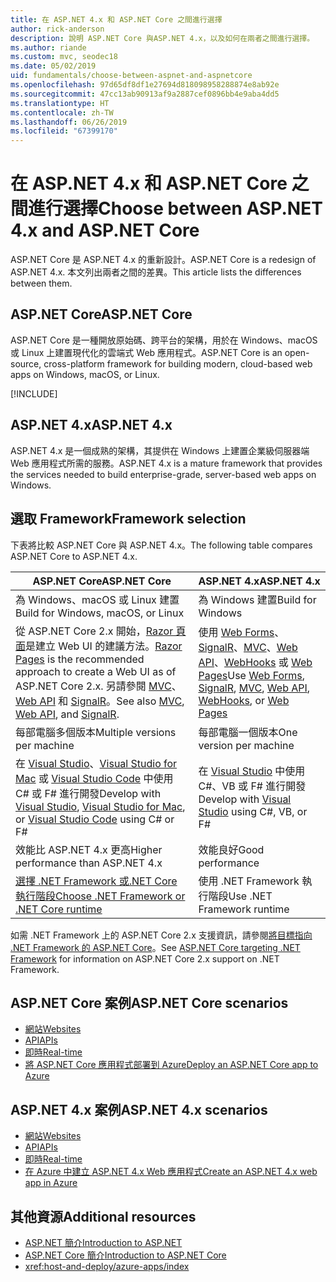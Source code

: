 ```yaml
---
title: 在 ASP.NET 4.x 和 ASP.NET Core 之間進行選擇
author: rick-anderson
description: 說明 ASP.NET Core 與ASP.NET 4.x，以及如何在兩者之間進行選擇。
ms.author: riande
ms.custom: mvc, seodec18
ms.date: 05/02/2019
uid: fundamentals/choose-between-aspnet-and-aspnetcore
ms.openlocfilehash: 97d65df8df1e27694d818098958288874e8ab92e
ms.sourcegitcommit: 47cc13ab90913af9a2887cef0896bb4e9aba4dd5
ms.translationtype: HT
ms.contentlocale: zh-TW
ms.lasthandoff: 06/26/2019
ms.locfileid: "67399170"
---
```

# <a name="choose-between-aspnet-4x-and-aspnet-core"></a><span data-ttu-id="6f04a-103">在 ASP.NET 4.x 和 ASP.NET Core 之間進行選擇</span><span class="sxs-lookup"><span data-stu-id="6f04a-103">Choose between ASP.NET 4.x and ASP.NET Core</span></span>

<span data-ttu-id="6f04a-104">ASP.NET Core 是 ASP.NET 4.x 的重新設計。</span><span class="sxs-lookup"><span data-stu-id="6f04a-104">ASP.NET Core is a redesign of ASP.NET 4.x.</span></span> <span data-ttu-id="6f04a-105">本文列出兩者之間的差異。</span><span class="sxs-lookup"><span data-stu-id="6f04a-105">This article lists the differences between them.</span></span>

## <a name="aspnet-core"></a><span data-ttu-id="6f04a-106">ASP.NET Core</span><span class="sxs-lookup"><span data-stu-id="6f04a-106">ASP.NET Core</span></span>

<span data-ttu-id="6f04a-107">ASP.NET Core 是一種開放原始碼、跨平台的架構，用於在 Windows、macOS 或 Linux 上建置現代化的雲端式 Web 應用程式。</span><span class="sxs-lookup"><span data-stu-id="6f04a-107">ASP.NET Core is an open-source, cross-platform framework for building modern, cloud-based web apps on Windows, macOS, or Linux.</span></span>

[!INCLUDE[](~/includes/benefits.md)]

## <a name="aspnet-4x"></a><span data-ttu-id="6f04a-108">ASP.NET 4.x</span><span class="sxs-lookup"><span data-stu-id="6f04a-108">ASP.NET 4.x</span></span>

<span data-ttu-id="6f04a-109">ASP.NET 4.x 是一個成熟的架構，其提供在 Windows 上建置企業級伺服器端 Web 應用程式所需的服務。</span><span class="sxs-lookup"><span data-stu-id="6f04a-109">ASP.NET 4.x is a mature framework that provides the services needed to build enterprise-grade, server-based web apps on Windows.</span></span>

## <a name="framework-selection"></a><span data-ttu-id="6f04a-110">選取 Framework</span><span class="sxs-lookup"><span data-stu-id="6f04a-110">Framework selection</span></span>

<span data-ttu-id="6f04a-111">下表將比較 ASP.NET Core 與 ASP.NET 4.x。</span><span class="sxs-lookup"><span data-stu-id="6f04a-111">The following table compares ASP.NET Core to ASP.NET 4.x.</span></span>

| <span data-ttu-id="6f04a-112">ASP.NET Core</span><span class="sxs-lookup"><span data-stu-id="6f04a-112">ASP.NET Core</span></span> | <span data-ttu-id="6f04a-113">ASP.NET 4.x</span><span class="sxs-lookup"><span data-stu-id="6f04a-113">ASP.NET 4.x</span></span> |
|---|---|
|<span data-ttu-id="6f04a-114">為 Windows、macOS 或 Linux 建置</span><span class="sxs-lookup"><span data-stu-id="6f04a-114">Build for Windows, macOS, or Linux</span></span>|<span data-ttu-id="6f04a-115">為 Windows 建置</span><span class="sxs-lookup"><span data-stu-id="6f04a-115">Build for Windows</span></span>|
|<span data-ttu-id="6f04a-116">從 ASP.NET Core 2.x 開始，[Razor 頁面](xref:razor-pages/index)是建立 Web UI 的建議方法。</span><span class="sxs-lookup"><span data-stu-id="6f04a-116">[Razor Pages](xref:razor-pages/index) is the recommended approach to create a Web UI as of ASP.NET Core 2.x.</span></span> <span data-ttu-id="6f04a-117">另請參閱 [MVC](xref:mvc/overview)、[Web API](xref:tutorials/first-web-api) 和 [SignalR](xref:signalr/introduction)。</span><span class="sxs-lookup"><span data-stu-id="6f04a-117">See also [MVC](xref:mvc/overview), [Web API](xref:tutorials/first-web-api), and [SignalR](xref:signalr/introduction).</span></span>|<span data-ttu-id="6f04a-118">使用 [Web Forms](/aspnet/web-forms)、[SignalR](/aspnet/signalr)、[MVC](/aspnet/mvc)、[Web API](/aspnet/web-api/)、[WebHooks](/aspnet/webhooks/) 或 [Web Pages](/aspnet/web-pages)</span><span class="sxs-lookup"><span data-stu-id="6f04a-118">Use [Web Forms](/aspnet/web-forms), [SignalR](/aspnet/signalr), [MVC](/aspnet/mvc), [Web API](/aspnet/web-api/), [WebHooks](/aspnet/webhooks/), or [Web Pages](/aspnet/web-pages)</span></span>|
|<span data-ttu-id="6f04a-119">每部電腦多個版本</span><span class="sxs-lookup"><span data-stu-id="6f04a-119">Multiple versions per machine</span></span>|<span data-ttu-id="6f04a-120">每部電腦一個版本</span><span class="sxs-lookup"><span data-stu-id="6f04a-120">One version per machine</span></span>|
|<span data-ttu-id="6f04a-121">在 [Visual Studio](https://visualstudio.microsoft.com/vs/)、[Visual Studio for Mac](https://visualstudio.microsoft.com/vs/mac/) 或 [Visual Studio Code](https://code.visualstudio.com/) 中使用 C# 或 F# 進行開發</span><span class="sxs-lookup"><span data-stu-id="6f04a-121">Develop with [Visual Studio](https://visualstudio.microsoft.com/vs/), [Visual Studio for Mac](https://visualstudio.microsoft.com/vs/mac/), or [Visual Studio Code](https://code.visualstudio.com/) using C# or F#</span></span>|<span data-ttu-id="6f04a-122">在 [Visual Studio](https://visualstudio.microsoft.com/vs/) 中使用 C#、VB 或 F# 進行開發</span><span class="sxs-lookup"><span data-stu-id="6f04a-122">Develop with [Visual Studio](https://visualstudio.microsoft.com/vs/) using C#, VB, or F#</span></span>|
|<span data-ttu-id="6f04a-123">效能比 ASP.NET 4.x 更高</span><span class="sxs-lookup"><span data-stu-id="6f04a-123">Higher performance than ASP.NET 4.x</span></span>|<span data-ttu-id="6f04a-124">效能良好</span><span class="sxs-lookup"><span data-stu-id="6f04a-124">Good performance</span></span>|
|[<span data-ttu-id="6f04a-125">選擇 .NET Framework 或.NET Core 執行階段</span><span class="sxs-lookup"><span data-stu-id="6f04a-125">Choose .NET Framework or .NET Core runtime</span></span>](/dotnet/standard/choosing-core-framework-server)|<span data-ttu-id="6f04a-126">使用 .NET Framework 執行階段</span><span class="sxs-lookup"><span data-stu-id="6f04a-126">Use .NET Framework runtime</span></span>|

<span data-ttu-id="6f04a-127">如需 .NET Framework 上的 ASP.NET Core 2.x 支援資訊，請參閱[將目標指向 .NET Framework 的 ASP.NET Core](xref:index#target-framework)。</span><span class="sxs-lookup"><span data-stu-id="6f04a-127">See [ASP.NET Core targeting .NET Framework](xref:index#target-framework) for information on ASP.NET Core 2.x support on .NET Framework.</span></span>

## <a name="aspnet-core-scenarios"></a><span data-ttu-id="6f04a-128">ASP.NET Core 案例</span><span class="sxs-lookup"><span data-stu-id="6f04a-128">ASP.NET Core scenarios</span></span>

* [<span data-ttu-id="6f04a-129">網站</span><span class="sxs-lookup"><span data-stu-id="6f04a-129">Websites</span></span>](xref:tutorials/first-mvc-app/index)
* [<span data-ttu-id="6f04a-130">API</span><span class="sxs-lookup"><span data-stu-id="6f04a-130">APIs</span></span>](xref:tutorials/first-web-api)
* [<span data-ttu-id="6f04a-131">即時</span><span class="sxs-lookup"><span data-stu-id="6f04a-131">Real-time</span></span>](xref:signalr/index)
* [<span data-ttu-id="6f04a-132">將 ASP.NET Core 應用程式部署到 Azure</span><span class="sxs-lookup"><span data-stu-id="6f04a-132">Deploy an ASP.NET Core app to Azure</span></span>](/azure/app-service/app-service-web-get-started-dotnet)

## <a name="aspnet-4x-scenarios"></a><span data-ttu-id="6f04a-133">ASP.NET 4.x 案例</span><span class="sxs-lookup"><span data-stu-id="6f04a-133">ASP.NET 4.x scenarios</span></span>

* [<span data-ttu-id="6f04a-134">網站</span><span class="sxs-lookup"><span data-stu-id="6f04a-134">Websites</span></span>](/aspnet/mvc)
* [<span data-ttu-id="6f04a-135">API</span><span class="sxs-lookup"><span data-stu-id="6f04a-135">APIs</span></span>](/aspnet/web-api)
* [<span data-ttu-id="6f04a-136">即時</span><span class="sxs-lookup"><span data-stu-id="6f04a-136">Real-time</span></span>](/aspnet/signalr)
* [<span data-ttu-id="6f04a-137">在 Azure 中建立 ASP.NET 4.x Web 應用程式</span><span class="sxs-lookup"><span data-stu-id="6f04a-137">Create an ASP.NET 4.x web app in Azure</span></span>](/azure/app-service/app-service-web-get-started-dotnet-framework)

## <a name="additional-resources"></a><span data-ttu-id="6f04a-138">其他資源</span><span class="sxs-lookup"><span data-stu-id="6f04a-138">Additional resources</span></span>

* [<span data-ttu-id="6f04a-139">ASP.NET 簡介</span><span class="sxs-lookup"><span data-stu-id="6f04a-139">Introduction to ASP.NET</span></span>](/aspnet/overview)
* [<span data-ttu-id="6f04a-140">ASP.NET Core 簡介</span><span class="sxs-lookup"><span data-stu-id="6f04a-140">Introduction to ASP.NET Core</span></span>](xref:index)
* <xref:host-and-deploy/azure-apps/index>
